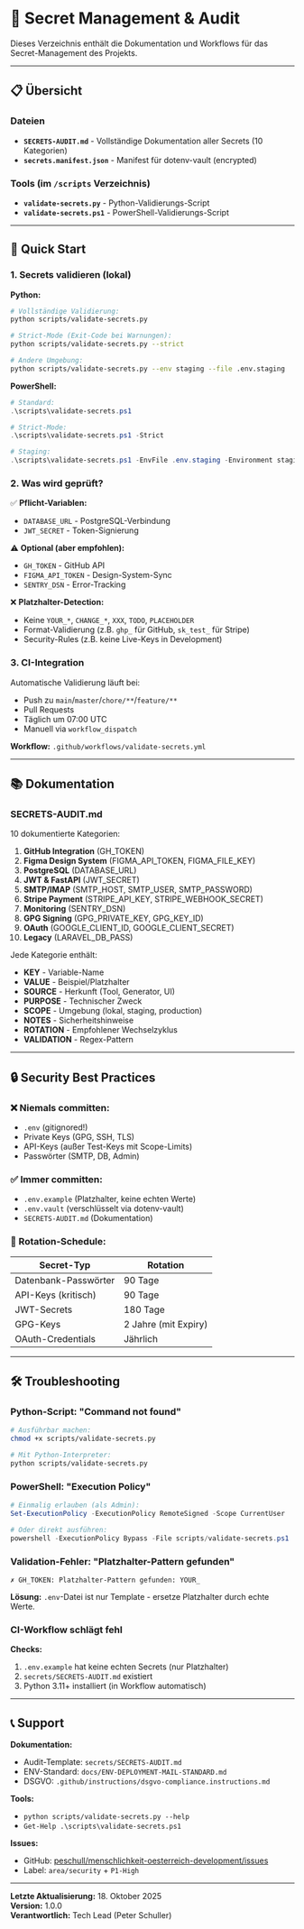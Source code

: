 # 🔐 Secret Management & Audit

Dieses Verzeichnis enthält die Dokumentation und Workflows für das Secret-Management des Projekts.

---

## 📋 Übersicht

### Dateien
- **`SECRETS-AUDIT.md`** - Vollständige Dokumentation aller Secrets (10 Kategorien)
- **`secrets.manifest.json`** - Manifest für dotenv-vault (encrypted)

### Tools (im `/scripts` Verzeichnis)
- **`validate-secrets.py`** - Python-Validierungs-Script
- **`validate-secrets.ps1`** - PowerShell-Validierungs-Script

---

## 🚀 Quick Start

### 1. Secrets validieren (lokal)

**Python:**
```bash
# Vollständige Validierung:
python scripts/validate-secrets.py

# Strict-Mode (Exit-Code bei Warnungen):
python scripts/validate-secrets.py --strict

# Andere Umgebung:
python scripts/validate-secrets.py --env staging --file .env.staging
```

**PowerShell:**
```powershell
# Standard:
.\scripts\validate-secrets.ps1

# Strict-Mode:
.\scripts\validate-secrets.ps1 -Strict

# Staging:
.\scripts\validate-secrets.ps1 -EnvFile .env.staging -Environment staging
```

### 2. Was wird geprüft?

✅ **Pflicht-Variablen:**
- `DATABASE_URL` - PostgreSQL-Verbindung
- `JWT_SECRET` - Token-Signierung

⚠️ **Optional (aber empfohlen):**
- `GH_TOKEN` - GitHub API
- `FIGMA_API_TOKEN` - Design-System-Sync
- `SENTRY_DSN` - Error-Tracking

❌ **Platzhalter-Detection:**
- Keine `YOUR_*`, `CHANGE_*`, `XXX`, `TODO`, `PLACEHOLDER`
- Format-Validierung (z.B. `ghp_` für GitHub, `sk_test_` für Stripe)
- Security-Rules (z.B. keine Live-Keys in Development)

### 3. CI-Integration

Automatische Validierung läuft bei:
- Push zu `main`/`master`/`chore/**`/`feature/**`
- Pull Requests
- Täglich um 07:00 UTC
- Manuell via `workflow_dispatch`

**Workflow:** `.github/workflows/validate-secrets.yml`

---

## 📚 Dokumentation

### SECRETS-AUDIT.md

10 dokumentierte Kategorien:

1. **GitHub Integration** (GH_TOKEN)
2. **Figma Design System** (FIGMA_API_TOKEN, FIGMA_FILE_KEY)
3. **PostgreSQL** (DATABASE_URL)
4. **JWT & FastAPI** (JWT_SECRET)
5. **SMTP/IMAP** (SMTP_HOST, SMTP_USER, SMTP_PASSWORD)
6. **Stripe Payment** (STRIPE_API_KEY, STRIPE_WEBHOOK_SECRET)
7. **Monitoring** (SENTRY_DSN)
8. **GPG Signing** (GPG_PRIVATE_KEY, GPG_KEY_ID)
9. **OAuth** (GOOGLE_CLIENT_ID, GOOGLE_CLIENT_SECRET)
10. **Legacy** (LARAVEL_DB_PASS)

Jede Kategorie enthält:
- **KEY** - Variable-Name
- **VALUE** - Beispiel/Platzhalter
- **SOURCE** - Herkunft (Tool, Generator, UI)
- **PURPOSE** - Technischer Zweck
- **SCOPE** - Umgebung (lokal, staging, production)
- **NOTES** - Sicherheitshinweise
- **ROTATION** - Empfohlener Wechselzyklus
- **VALIDATION** - Regex-Pattern

---

## 🔒 Security Best Practices

### ❌ Niemals committen:
- `.env` (gitignored!)
- Private Keys (GPG, SSH, TLS)
- API-Keys (außer Test-Keys mit Scope-Limits)
- Passwörter (SMTP, DB, Admin)

### ✅ Immer committen:
- `.env.example` (Platzhalter, keine echten Werte)
- `.env.vault` (verschlüsselt via dotenv-vault)
- `SECRETS-AUDIT.md` (Dokumentation)

### 🔄 Rotation-Schedule:

| Secret-Typ | Rotation |
|------------|----------|
| Datenbank-Passwörter | 90 Tage |
| API-Keys (kritisch) | 90 Tage |
| JWT-Secrets | 180 Tage |
| GPG-Keys | 2 Jahre (mit Expiry) |
| OAuth-Credentials | Jährlich |

---

## 🛠️ Troubleshooting

### Python-Script: "Command not found"
```bash
# Ausführbar machen:
chmod +x scripts/validate-secrets.py

# Mit Python-Interpreter:
python scripts/validate-secrets.py
```

### PowerShell: "Execution Policy"
```powershell
# Einmalig erlauben (als Admin):
Set-ExecutionPolicy -ExecutionPolicy RemoteSigned -Scope CurrentUser

# Oder direkt ausführen:
powershell -ExecutionPolicy Bypass -File scripts/validate-secrets.ps1
```

### Validation-Fehler: "Platzhalter-Pattern gefunden"
```
✗ GH_TOKEN: Platzhalter-Pattern gefunden: YOUR_
```
**Lösung:** `.env`-Datei ist nur Template - ersetze Platzhalter durch echte Werte.

### CI-Workflow schlägt fehl
**Checks:**
1. `.env.example` hat keine echten Secrets (nur Platzhalter)
2. `secrets/SECRETS-AUDIT.md` existiert
3. Python 3.11+ installiert (in Workflow automatisch)

---

## 📞 Support

**Dokumentation:**
- Audit-Template: `secrets/SECRETS-AUDIT.md`
- ENV-Standard: `docs/ENV-DEPLOYMENT-MAIL-STANDARD.md`
- DSGVO: `.github/instructions/dsgvo-compliance.instructions.md`

**Tools:**
- `python scripts/validate-secrets.py --help`
- `Get-Help .\scripts\validate-secrets.ps1`

**Issues:**
- GitHub: [peschull/menschlichkeit-oesterreich-development/issues](https://github.com/peschull/menschlichkeit-oesterreich-development/issues)
- Label: `area/security` + `P1-High`

---

**Letzte Aktualisierung:** 18. Oktober 2025  
**Version:** 1.0.0  
**Verantwortlich:** Tech Lead (Peter Schuller)
